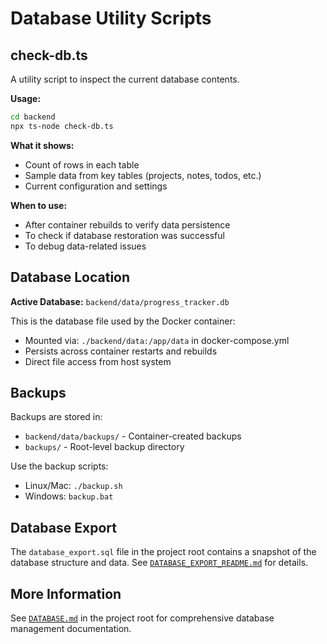 # Database Utility Scripts

## check-db.ts

A utility script to inspect the current database contents.

**Usage:**
```bash
cd backend
npx ts-node check-db.ts
```

**What it shows:**
- Count of rows in each table
- Sample data from key tables (projects, notes, todos, etc.)
- Current configuration and settings

**When to use:**
- After container rebuilds to verify data persistence
- To check if database restoration was successful
- To debug data-related issues

## Database Location

**Active Database:** `backend/data/progress_tracker.db`

This is the database file used by the Docker container:
- Mounted via: `./backend/data:/app/data` in docker-compose.yml
- Persists across container restarts and rebuilds
- Direct file access from host system

## Backups

Backups are stored in:
- `backend/data/backups/` - Container-created backups
- `backups/` - Root-level backup directory

Use the backup scripts:
- Linux/Mac: `./backup.sh`
- Windows: `backup.bat`

## Database Export

The `database_export.sql` file in the project root contains a snapshot of the database structure and data. See [`DATABASE_EXPORT_README.md`](DATABASE_EXPORT_README.md) for details.

## More Information

See [`DATABASE.md`](../../DATABASE.md) in the project root for comprehensive database management documentation.